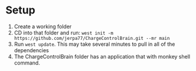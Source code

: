 # Setup
1. Create a working folder
2. CD into that folder and run:
   `west init -m https://github.com/jerpa77/ChargeControlBrain.git --mr main`
3. Run `west update`. This may take several minutes to pull in all of the dependencies
4. The ChargeControlBrain folder has an application that with monkey shell command.

